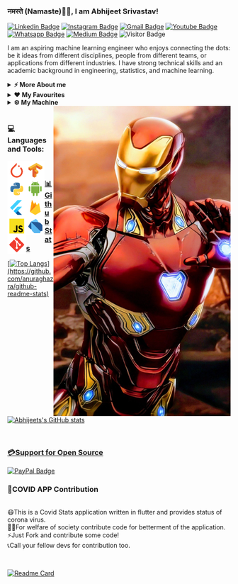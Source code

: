 ### नमस्ते (Namaste)🙏🏻, I am Abhijeet Srivastav!

<!-- Social Badges -->

[![Linkedin Badge](https://img.shields.io/badge/-LinkedIn-0e76a8?style=flat-square&logo=Linkedin&logoColor=white)](https://www.linkedin.com/in/abhijeet-srivastav-02245a18b/)
[![Instagram Badge](https://img.shields.io/badge/-Instagram-e4405f?style=flat-square&logo=Instagram&logoColor=white)](https://instagram.com/abhijeet.codes/)
[![Gmail Badge](https://img.shields.io/badge/Gmail-D14836?style=flat-square&logo=gmail&logoColor=white)](mailto:abhijeetsrivastav292@gmail.com )
[![Youtube Badge](https://img.shields.io/badge/YouTube-FF0000?style=flat-square&logo=youtube&logoColor=white)](https://www.youtube.com/channel/UCpSSZFXUrzE0wMAwZLD5yRg)
[![Whatsapp Badge](https://img.shields.io/badge/WhatsApp-25D366?style=flat-square&logo=whatsapp&logoColor=white)](https://chat.whatsapp.com/EyQtkNlHQgE7AX7MBTkPsm)
[![Medium Badge](https://img.shields.io/badge/Medium-12100E?style=flat-square&logo=medium&logoColor=white)](https://abhijeetsrivastav-techneophyte.medium.com/)
![Visitor Badge](https://visitor-badge.glitch.me/badge?page_id=AbhijeetSrivastav.AbhijeetSrivastav&style=flat-square&color=0088cc)

<!--About me-->

I am an aspiring machine learning engineer who enjoys connecting the dots: be it ideas from different disciplines, people from different teams, or applications from different industries. I have strong technical skills and an academic background in engineering, statistics, and machine learning.


<details>	
  <summary><b>⚡ More About me</b></summary>
  
  <br>
  <p align="middle">
    My passion lies in building AI solutions which take theoretical data science models and helping scale them out to production-level models that can handle terabytes of real-     time data. I am able to jump across verticals to deliver high-performing AI solutions.


  In my graduate studies, I’ve taken on various leadership roles, including position of head researcher of CSI Branch Lucknow, coordinating Google Developer Group, and leading online developer groups and events.


  I also interned at Indian Institute of Technology Kanpur as a Python developer and Cyber Security researcher.

  I am founder of a Indian developer and computer enthusiasts community , Techneophyte

  I'm graduating in April 2022 and I'm interested in full-time machine learning or data science roles. Please feel free to get in touch with me via email at            abhijeetsrivastav292@gmail.com
  
  </p>

</details>


<details>	
  <summary><b>♥ My Favourites</b></summary>
  
  <ul>
  <li>💻  I love exploring new tech and building cool stuffs </li>
  <li>📰   Reading & writing diary </li>
  <li>🤖   Building Robots </li>
  </ul>
  
</details>


<details>	
  <summary><b>⚙ My Machine</b></summary>
  
  <ul>
  <li> <b> OS: </b> Linux, Windows 10 </li>
  <li> <b> Laptop: </b> ROG Strix </li>
  <li> <b> Processor: </b> Intel(R) Core(TM) i7-9750H  </li>
  <li> <b> CPU: </b> @ 2.60GHz   2.59 GHz </li>
  <li> <b> Browser: </b> Firefox Web Browser </li>
  <li> <b> Terminal: </b> Linux Shell, CMD </li>
  <li> <b> Code Editor: </b> Pycharm, Jupyter, Android Studio, Atom </li>
  </ul>

</details>

<!-- Image-->

<img align="right" height="700" width="400" alt="Iron Man" src="https://github.com/AbhijeetSrivastav/AbhijeetSrivastav/blob/main/assets/iron_man.jfif" />

<br>
<!-- Languages and Tools -->

### 💻Languages and Tools:

<a href="https://pytorch.org/" target="_blank"> <img align="left" src="https://github.com/AbhijeetSrivastav/AbhijeetSrivastav/blob/main/LanguageToolsIcon/pytorch/pytorch.svg" alt="pytorch" height="42px"/> </a> 

<a href="https://www.tensorflow.org" target="_blank"> <img align="left" src="https://github.com/AbhijeetSrivastav/AbhijeetSrivastav/blob/main/LanguageToolsIcon/tensorflow/tensorflow.svg" alt="tensorflow" height="42px"/> </a> 

<a href="https://www.python.org" target="_blank"><img align="left" alt="Python" height ="42px" src="https://github.com/AbhijeetSrivastav/AbhijeetSrivastav/blob/main/LanguageToolsIcon/python/python.svg"></a>

<a href="https://developer.android.com" target="_blank"> <img align="left" alt="Android" height ="42px" src="https://github.com/AbhijeetSrivastav/AbhijeetSrivastav/blob/main/LanguageToolsIcon/android/android.svg"> </a>

<a href="https://flutter.dev/" target="_blank"><img align="left" alt="Flutter" height ="42px" src="https://github.com/AbhijeetSrivastav/AbhijeetSrivastav/blob/main/LanguageToolsIcon/flutter/flutter.svg"></a>

<a href="https://firebase.google.com/" target="_blank"> <img align="left" src="https://github.com/AbhijeetSrivastav/AbhijeetSrivastav/blob/main/LanguageToolsIcon/firebase/firebase.svg" alt="firebase" height ="42px"/> </a>

<a href="https://developer.mozilla.org/en-US/docs/Web/JavaScript" target="_blank"> <img align="left" alt="JavaScript" height ="42px"  src="https://github.com/AbhijeetSrivastav/AbhijeetSrivastav/blob/main/LanguageToolsIcon/javascript/javascript.svg"> </a>

<a href="https://dart.dev/" target="_blank"><img align="left" alt="Dart" height ="42px" src="https://github.com/AbhijeetSrivastav/AbhijeetSrivastav/blob/main/LanguageToolsIcon/dart/dart.svg"></a>

<a href="https://git-scm.com/" target="_blank"> <img src="https://github.com/AbhijeetSrivastav/AbhijeetSrivastav/blob/main/LanguageToolsIcon/git-scm/git-scm.svg" align="left" alt="git" height='42px'/> 

<br>
<!--Github Stats-->

### 📊Github Stats

[![Top Langs](https://github-readme-stats.vercel.app/api/top-langs/?username=AbhijeetSrivastav&layout=compact&theme=radical&align="middle")](https://github.com/anuraghazra/github-readme-stats)

![Abhijeets's GitHub stats](https://github-readme-stats.vercel.app/api?username=AbhijeetSrivastav&show_icons=true&theme=radical&align="middle")

<br>
<!--Support-->

### 💳Support for Open Source   

[![PayPal Badge](https://img.shields.io/badge/PayPal-00457C?style=flat-square&logo=paypal&logoColor=white)](https://paypal.me/abhijeetsrivastav?locale.x=en_GB)


<!--Open Source Contribution Needed-->

### 📱COVID APP Contribution 

  <br>😷This is a Covid Stats application written in flutter and provides status of corona virus.
  <br>💁‍♂️For welfare of society contribute code for betterment of the application.
  <br>⚡Just Fork and contribute some code!
  <br>📞Call your fellow devs for contribution too.
  
  <br>
  
[![Readme Card](https://github-readme-stats.vercel.app/api/pin/?username=AbhijeetSrivastav&repo=Stats-Buddy&theme=radical)](https://github.com/AbhijeetSrivastav/Stats-Buddy)



